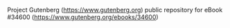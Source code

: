Project Gutenberg (https://www.gutenberg.org) public repository for eBook #34600 (https://www.gutenberg.org/ebooks/34600)
